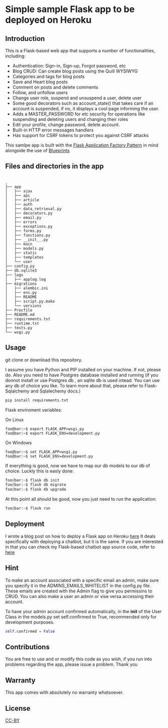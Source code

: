 # Simple sample Flask app to be deployed on Heroku

## Introduction
This is a Flask-based web app that supports a number of functionalities, including:
+ Authentication: Sign-in, Sign-up, Forgot password, etc
+ Blog CRUD: Can create blog posts using the Quill WYSIWYG
+ Categories and tags for blog posts
+ Save and Heart blog posts
+ Comment on posts and delete comments
+ Follow, and unfollow users
+ Change user role, suspend and unsuspend a user, delete user
+ Some good decorators such as account_state() that takes care if an account is suspended, if no, it displays a cool page informing the user.
+ Adds a MASTER_PASSWORD for etc security for operations like suspending and deleting users and changing their roles
+ Edit your profile, change password, delete account.
+ Built-in HTTP error messages handlers
+ Has support for CSRF tokens to protect you against CSRF attacks

This samlpe app is built with the [Flask Application Factory Pattern](https://flask.palletsprojects.com/en/1.1.x/patterns/appfactories/) in mind alongside the use of [Blueprints](https://flask.palletsprojects.com/en/1.1.x/blueprints/#blueprints)

## Files and directories in the app

```console

.
├── app
│   ├── ajax
│   ├── api
│   ├── article
│   ├── auth
│   ├── data_retrieval.py
│   ├── decorators.py
│   ├── email.py
│   ├── errors
│   ├── exceptions.py
│   ├── forms.py
│   ├── functions.py
│   ├── __init__.py
│   ├── main
│   ├── models.py
│   ├── static
│   ├── templates
│   └── user
├── config.py
├── db.sqlite3
├── logs
│   ├── applog.log
├── migrations
│   ├── alembic.ini
│   ├── env.py
│   ├── README
│   ├── script.py.mako
│   └── versions
├── Procfile
├── README.md
├── requirements.txt
├── runtime.txt
├── tests.py
└── wsgi.py
```


## Usage

git clone or download this repository.

I assume you have Python and PIP installed on your machine. If not, please do.
Also you need to have Postgres database installed and running (if you donnot install or use Postgres db
, an sqlite db is used intead. You can use any db of choice you like. To learn more about that, please refer to Flask-Sqlalchemy and Sqlalechemy docs.)

```python
pip install requirements.txt
```

Flask enviroment variables:

On Linux
```console
foo@bar:~$ export FLASK_APP=wsgi.py
foo@bar:~$ export FLASK_ENV=development.py
```

On Windows
```console
foo@bar:~$ set FLASK_APP=wsgi.py
foo@bar:~$ set FLASK_ENV=development.py
```

If everything is good, now we have to map our db models to our db of choice. Luckly this is easly done:

```python
foo@bar:~$ flask db init
foo@bar:~$ flask db migrate
foo@bar:~$ flask db upgrade
```
At this point all should be good, now you just need to run the application:

```python
foo@bar:~$ flask run
```

## Deployment

I wrote a blog post on how to deploy a Flask app on Heroku [here](https://langcodex.herokuapp.com/posts/34) It deals specifically with deploying a chatbot, but it is the same. If you are interested in that you can check my Flask-based chatbot app source code, refer to [here](https://github.com/MurphyAdam/langandcode)

## Hint
To make an account associated with a specific email an admin, make sure you specify it in the ADMINS_EMAILS_WHITELIST in the config.py file. These emails are created with the Admin flag to give you permissins to CRUD. You can also make a user an admin or vise versa accessing their account.

To have your admin account confirmed automatically, in the __init__ of the User Class in the models.py 
set self.confirmed to True, recommended only for development purposes.
```python
self.confirmed = False
```

## Contributions
You are free to use and or modify this code as you wish, if you run into problems regarding the app, please issue a problem. Thank you

## Warranty
This app comes with absolutely no warranty whatsoever.

## License
[CC-BY](https://creativecommons.org/licenses/by/3.0/)

